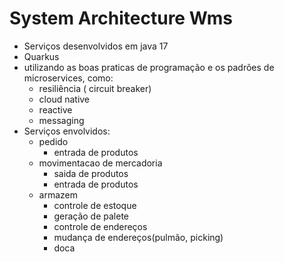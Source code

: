 # System Architecture Wms

- Serviços desenvolvidos em java 17
- Quarkus
- utilizando as boas praticas de programação e os padrões de microservices, como:
  - resiliência ( circuit breaker)
  - cloud native
  - reactive
  - messaging
- Serviços envolvidos:  
  - pedido
    - entrada de produtos 
  - movimentacao de mercadoria
    - saida de produtos 
    - entrada de produtos
  - armazem
    - controle de estoque
    - geração de palete
    - controle de endereços
    - mudança de endereços(pulmão, picking) 
    - doca


